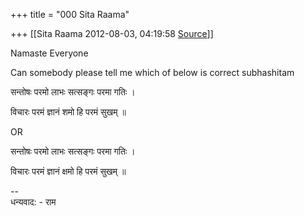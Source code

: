 +++
title = "000 Sita Raama"

+++
[[Sita Raama	2012-08-03, 04:19:58 [Source](https://groups.google.com/g/samskrita/c/8fmTg36P_Rs)]]



Namaste Everyone

Can somebody please tell me which of below is correct subhashitam

  

सन्तोषः परमो लाभः सत्सङ्गः परमा गतिः ।

विचारः परमं ज्ञानं शमो हि परमं सुखम् ॥

  

OR

  

सन्तोषः परमो लाभः सत्सङ्गः परमा गतिः ।

विचारः परमं ज्ञानं क्षमो हि परमं सुखम् ॥  

  

--  
धन्यवाद: - राम  

